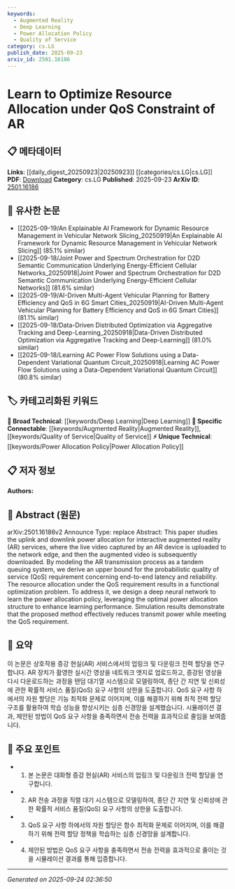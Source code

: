 ```yaml
---
keywords:
  - Augmented Reality
  - Deep Learning
  - Power Allocation Policy
  - Quality of Service
category: cs.LG
publish_date: 2025-09-23
arxiv_id: 2501.16186
---
```


<!-- KEYWORD_LINKING_METADATA:
{
  "processed_timestamp": "2025-09-24T02:36:50.675591",
  "vocabulary_version": "1.0",
  "selected_keywords": [
    "Augmented Reality",
    "Deep Learning",
    "Power Allocation Policy",
    "Quality of Service"
  ],
  "rejected_keywords": [],
  "similarity_scores": {
    "Augmented Reality": 0.85,
    "Deep Learning": 0.8,
    "Power Allocation Policy": 0.78,
    "Quality of Service": 0.82
  },
  "extraction_method": "AI_prompt_based",
  "budget_applied": true,
  "candidates_json": {
    "candidates": [
      {
        "surface": "augmented reality",
        "canonical": "Augmented Reality",
        "aliases": [
          "AR"
        ],
        "category": "specific_connectable",
        "rationale": "Augmented Reality is a key application area that connects with various technologies like computer vision and neural networks.",
        "novelty_score": 0.55,
        "connectivity_score": 0.88,
        "specificity_score": 0.72,
        "link_intent_score": 0.85
      },
      {
        "surface": "deep neural network",
        "canonical": "Deep Learning",
        "aliases": [
          "DNN"
        ],
        "category": "broad_technical",
        "rationale": "Deep Learning is a foundational technology that underpins the learning-based optimization approach discussed in the paper.",
        "novelty_score": 0.4,
        "connectivity_score": 0.9,
        "specificity_score": 0.65,
        "link_intent_score": 0.8
      },
      {
        "surface": "power allocation policy",
        "canonical": "Power Allocation Policy",
        "aliases": [
          "power management",
          "resource allocation"
        ],
        "category": "unique_technical",
        "rationale": "This is a unique technical concept central to the paper's focus on optimizing resource allocation under constraints.",
        "novelty_score": 0.7,
        "connectivity_score": 0.75,
        "specificity_score": 0.82,
        "link_intent_score": 0.78
      },
      {
        "surface": "quality of service",
        "canonical": "Quality of Service",
        "aliases": [
          "QoS"
        ],
        "category": "specific_connectable",
        "rationale": "Quality of Service is a critical requirement that ties into network performance and reliability discussions.",
        "novelty_score": 0.5,
        "connectivity_score": 0.85,
        "specificity_score": 0.7,
        "link_intent_score": 0.82
      }
    ],
    "ban_list_suggestions": [
      "uplink",
      "downlink",
      "simulation results"
    ]
  },
  "decisions": [
    {
      "candidate_surface": "augmented reality",
      "resolved_canonical": "Augmented Reality",
      "decision": "linked",
      "scores": {
        "novelty": 0.55,
        "connectivity": 0.88,
        "specificity": 0.72,
        "link_intent": 0.85
      }
    },
    {
      "candidate_surface": "deep neural network",
      "resolved_canonical": "Deep Learning",
      "decision": "linked",
      "scores": {
        "novelty": 0.4,
        "connectivity": 0.9,
        "specificity": 0.65,
        "link_intent": 0.8
      }
    },
    {
      "candidate_surface": "power allocation policy",
      "resolved_canonical": "Power Allocation Policy",
      "decision": "linked",
      "scores": {
        "novelty": 0.7,
        "connectivity": 0.75,
        "specificity": 0.82,
        "link_intent": 0.78
      }
    },
    {
      "candidate_surface": "quality of service",
      "resolved_canonical": "Quality of Service",
      "decision": "linked",
      "scores": {
        "novelty": 0.5,
        "connectivity": 0.85,
        "specificity": 0.7,
        "link_intent": 0.82
      }
    }
  ]
}
-->

# Learn to Optimize Resource Allocation under QoS Constraint of AR

## 📋 메타데이터

**Links**: [[daily_digest_20250923|20250923]] [[categories/cs.LG|cs.LG]]
**PDF**: [Download](https://arxiv.org/pdf/2501.16186.pdf)
**Category**: cs.LG
**Published**: 2025-09-23
**ArXiv ID**: [2501.16186](https://arxiv.org/abs/2501.16186)

## 🔗 유사한 논문
- [[2025-09-19/An Explainable AI Framework for Dynamic Resource Management in Vehicular Network Slicing_20250919|An Explainable AI Framework for Dynamic Resource Management in Vehicular Network Slicing]] (85.1% similar)
- [[2025-09-18/Joint Power and Spectrum Orchestration for D2D Semantic Communication Underlying Energy-Efficient Cellular Networks_20250918|Joint Power and Spectrum Orchestration for D2D Semantic Communication Underlying Energy-Efficient Cellular Networks]] (81.6% similar)
- [[2025-09-19/AI-Driven Multi-Agent Vehicular Planning for Battery Efficiency and QoS in 6G Smart Cities_20250919|AI-Driven Multi-Agent Vehicular Planning for Battery Efficiency and QoS in 6G Smart Cities]] (81.1% similar)
- [[2025-09-18/Data-Driven Distributed Optimization via Aggregative Tracking and Deep-Learning_20250918|Data-Driven Distributed Optimization via Aggregative Tracking and Deep-Learning]] (81.0% similar)
- [[2025-09-18/Learning AC Power Flow Solutions using a Data-Dependent Variational Quantum Circuit_20250918|Learning AC Power Flow Solutions using a Data-Dependent Variational Quantum Circuit]] (80.8% similar)

## 🏷️ 카테고리화된 키워드
**🧠 Broad Technical**: [[keywords/Deep Learning|Deep Learning]]
**🔗 Specific Connectable**: [[keywords/Augmented Reality|Augmented Reality]], [[keywords/Quality of Service|Quality of Service]]
**⚡ Unique Technical**: [[keywords/Power Allocation Policy|Power Allocation Policy]]

## 📋 저자 정보

**Authors:** 

## 📄 Abstract (원문)

arXiv:2501.16186v2 Announce Type: replace 
Abstract: This paper studies the uplink and downlink power allocation for interactive augmented reality (AR) services, where the live video captured by an AR device is uploaded to the network edge, and then the augmented video is subsequently downloaded. By modeling the AR transmission process as a tandem queuing system, we derive an upper bound for the probabilistic quality of service (QoS) requirement concerning end-to-end latency and reliability. The resource allocation under the QoS requirement results in a functional optimization problem. To address it, we design a deep neural network to learn the power allocation policy, leveraging the optimal power allocation structure to enhance learning performance. Simulation results demonstrate that the proposed method effectively reduces transmit power while meeting the QoS requirement.

## 📝 요약

이 논문은 상호작용 증강 현실(AR) 서비스에서의 업링크 및 다운링크 전력 할당을 연구합니다. AR 장치가 촬영한 실시간 영상을 네트워크 엣지로 업로드하고, 증강된 영상을 다시 다운로드하는 과정을 탠덤 대기열 시스템으로 모델링하여, 종단 간 지연 및 신뢰성에 관한 확률적 서비스 품질(QoS) 요구 사항의 상한을 도출합니다. QoS 요구 사항 하에서의 자원 할당은 기능 최적화 문제로 이어지며, 이를 해결하기 위해 최적 전력 할당 구조를 활용하여 학습 성능을 향상시키는 심층 신경망을 설계했습니다. 시뮬레이션 결과, 제안된 방법이 QoS 요구 사항을 충족하면서 전송 전력을 효과적으로 줄임을 보여줍니다.

## 🎯 주요 포인트

- 1. 본 논문은 대화형 증강 현실(AR) 서비스의 업링크 및 다운링크 전력 할당을 연구합니다.
- 2. AR 전송 과정을 직렬 대기 시스템으로 모델링하여, 종단 간 지연 및 신뢰성에 관한 확률적 서비스 품질(QoS) 요구 사항의 상한을 도출합니다.
- 3. QoS 요구 사항 하에서의 자원 할당은 함수 최적화 문제로 이어지며, 이를 해결하기 위해 전력 할당 정책을 학습하는 심층 신경망을 설계합니다.
- 4. 제안된 방법은 QoS 요구 사항을 충족하면서 전송 전력을 효과적으로 줄이는 것을 시뮬레이션 결과를 통해 입증합니다.


---

*Generated on 2025-09-24 02:36:50*